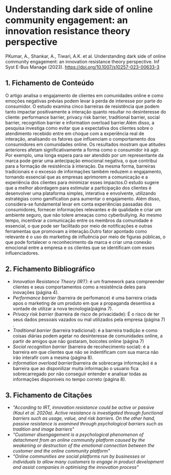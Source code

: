 

# Understanding dark side of online community engagement: an innovation resistance theory perspective

PKumar, A., Shankar, A., Tiwari, A.K. et al. Understanding dark side of online community engagement: an innovation resistance theory perspective. Inf Syst E-Bus Manage (2023). https://doi.org/10.1007/s10257-023-00633-3

## 1. Fichamento de Conteúdo

O artigo analisa o engajamento de clientes em comunidades online e como emoções negativas prévias podem levar à perda de interesse por parte do consumidor. O estudo examina cinco barreiras de resistência que podem tanto impactar positivamente a interação quanto resultar no desinteresse do cliente: performance barrier, privacy risk barrier, traditional barrier, social barrier, recognition barrier e information overload barrier.Além disso, a pesquisa investiga como evitar que a expectativa dos clientes sobre o atendimento recebido entre em choque com a experiência real de interação, analisando os fatores que influenciam o comportamento dos consumidores em comunidades online. Os resultados mostram que atitudes anteriores afetam significativamente a forma como o consumidor irá agir. Por exemplo, uma longa espera para ser atendido por um representante da marca pode gerar uma antecipação emocional negativa, o que contribui para a formação de resistência à interação. Da mesma forma, barreiras tradicionais e o excesso de informações também reduzem o engajamento, tornando essencial que as empresas aprimorem a comunicação e a experiência dos clientes para minimizar esses impactos.O estudo sugere que a melhor abordagem para estimular a participação dos clientes é desenvolver uma plataforma simples, interativa e envolvente, utilizando estratégias como gamification para aumentar o engajamento. Além disso, considera-se fundamental levar em conta experiências passadas dos consumidores, fornecer informações relevantes e de qualidade e criar um ambiente seguro, que não tolere ameaças como cyberbullying. Ao mesmo tempo, incentivar a comunicação entre os membros da comunidade é essencial, o que pode ser facilitado por meio de notificações e outras ferramentas que promovam a interação.Outro fator apontado como relevante é o uso do marketing de influência por meio de figuras públicas, o que pode fortalecer o reconhecimento da marca e criar uma conexão emocional entre a empresa e os clientes que se identificam com esses influenciadores.

## 2. Fichamento Bibliográfico

* _Innovation Resistance Theory (IRT)_: é um framework para compreender clientes e seus comportamentos como a resistência deles para inovações (página 4).
* _Performance barrier_ (barreira de perfomance) é uma barreira criada apos o marketing de um produto em que a propaganda desentiva a vontade de utilizar a nova tecnologia(página 7).
* _Privacy risk barrier_ (barreira de risco de privacidade): É o risco de ter seus dados pessoais vazados ou mal utilizados pela empresa (página 7) .
* _Traditional barrier_ (barreira tradicional): é a barreira tradição e como coisas diárias podem agetar no desinteresse de comunidades online, a partir de amigos que não gostaram, boicotes online (página 7)
* _Social recognition barrier_ (barreira de recohecimento social): é a barreira em que clientes que não se indentificam com sua marca não irão interafir com a mesma (página 8).
*  _information overload barrier_(barreira de sobrecarga informação) é a barreira que ao disponilizar muita informação o usuario fica sobrecarregado por não conseguir entender e analisar todas as informações disponiveis no tempo correto (página 8).

## 3. Fichamento de Citações 

* _"According to IRT, innovation resistance could be active or passive (Kaul et al. 2020a). Active resistance is investigated through functional barriers such as usage, value, and risk barriers. On the other hand, passive resistance is examined through psychological barriers such as tradition and image barriers"_
* _"Customer disengagement is a psychological phenomenon of detachment from
an online community platform caused by the weakening or destruction of the emotional connection between the customer and the online community platform"_
* _"Online communities are social platforms run by businesses or individuals to allow
many customers to engage in product development and assist companies in optimising the innovation process"_


